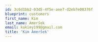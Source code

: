 ```yaml
---
id: 3c6d1bb2-03d5-4f5e-aee7-d2eb7e08376f
blueprint: customers
first_name: Kim
last_name: Ameršek
email: kakimy199@gmail.com
title: 'Kim Ameršek'
---
```

